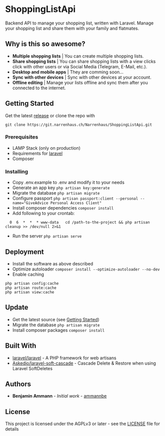 # ShoppingListApi

Backend API to manage your shopping list, written with Laravel.
Manage your shopping list and share them with your family and flatmates.

## Why is this so awesome?

- **Multiple shopping lists** | You can create multiple shopping lists.
- **Share shopping lists** | You can share shopping lists with a view clicks click with other users or via Social Media (Telegram, E-Mail, etc.).
- **Desktop and mobile apps** | They are comming soon...
- **Sync with other devices** | Sync with other devices at your account.
- **Offline editing** | Manage your lists offline and sync them after you connected to the internet.

## Getting Started

Get the latest [release](https://git.narrenhaus.ch/Narrenhaus/ShoppingListApi/releases) or clone the repo with
```
git clone https://git.narrenhaus.ch/Narrenhaus/ShoppingListApi.git
```

### Prerequisites

- LAMP Stack (only on production)
- Requirements for [laravel](https://laravel.com/docs)
- Composer

### Installing

- Copy .env.example to .env and modify it to your needs
- Generate an app key `php artisan key:generate`
- Migrate the database `php artisan migrate`
- Configure passport `php artisan passport:client --personal --name="GiveAdvice Personal Access Client"`
- Install composer dependencies `composer install`
- Add following to your crontab:
```
  0  6  *  *  * www-data   cd /path-to-the-project && php artisan cleanup >> /dev/null 2>&1
```
- Run the server `php artisan serve`

## Deployment

- Install the software as above described
- Optimize autoloader `composer install --optimize-autoloader --no-dev`
- Enable caching

```
php artisan config:cache
php artisan route:cache
php artisan view:cache
```

## Update

- Get the latest source (see [Getting Started](#getting-started))
- Migrate the database `php artisan migrate`
- Install composer packages `composer install`

## Built With

* [laravel/laravel](https://github.com/laravel/laravel) - A PHP framework for web artisans
* [Askedio/laravel-soft-cascade](https://github.com/Askedio/laravel-soft-cascade) - Cascade Delete & Restore when using Laravel SoftDeletes

## Authors

* **Benjamin Ammann** - *Initial work* - [ammannbe](https://github.com/ammannbe)

## License

This project is licensed under the AGPLv3 or later - see the [LICENSE](LICENSE) file for details
